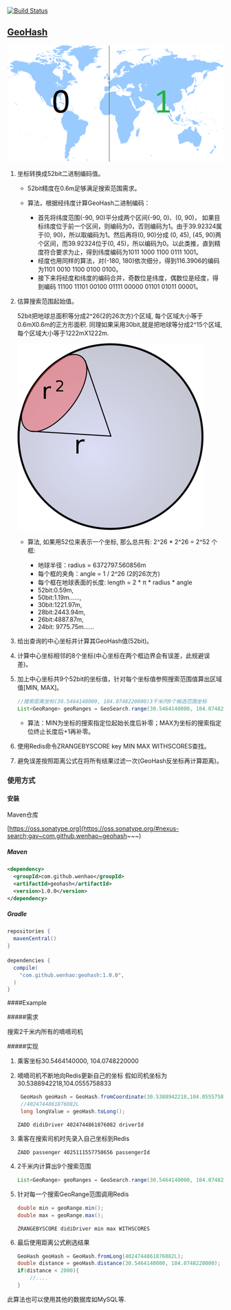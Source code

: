[![Build Status](https://travis-ci.org/wenhao/geohash.svg?branch=master)](https://travis-ci.org/wenhao/geohash)

## [GeoHash](https://github.com/wenhao/geohash)

![GeoHash](./img/geohash.png)

1. 坐标转换成52bit二进制编码值。

    * 52bit精度在0.6m足够满足搜索范围需求。
    * 算法，根据经纬度计算GeoHash二进制编码：
    
        * 首先将纬度范围(-90, 90)平分成两个区间(-90, 0)、(0, 90)， 如果目标纬度位于前一个区间，则编码为0，否则编码为1。由于39.92324属于(0, 90)，所以取编码为1。然后再将(0, 90)分成 (0, 45), (45, 90)两个区间，而39.92324位于(0, 45)，所以编码为0。以此类推，直到精度符合要求为止，得到纬度编码为1011 1000 1100 0111 1001。
        * 经度也用同样的算法，对(-180, 180)依次细分，得到116.3906的编码为1101 0010 1100 0100 0100。
        * 接下来将经度和纬度的编码合并，奇数位是纬度，偶数位是经度，得到编码 11100 11101 00100 01111 00000 01101 01011 00001。 

2. 估算搜索范围起始值。
    
    52bit把地球总面积等分成2^26(2的26次方)个区域, 每个区域大小等于0.6mX0.6m的正方形面积. 同理如果采用30bit,就是把地球等分成2^15个区域, 每个区域大小等于1222mX1222m.
    
    ![精度估算](./img/earth_angle.png)

    * 算法, 如果用52位来表示一个坐标, 那么总共有: 2^26 * 2^26 = 2^52 个框:
    
        * 地球半径：radius = 6372797.560856m
        * 每个框的夹角：angle = 1 / 2^26 (2的26次方)
        * 每个框在地球表面的长度: length = 2 * π * radius * angle
        * 52bit:0.59m, 
        * 50bit:1.19m......,
        * 30bit:1221.97m, 
        * 28bit:2443.94m, 
        * 26bit:4887.87m,
        * 24bit: 9775.75m......

3. 给出查询的中心坐标并计算其GeoHash值(52bit)。

4. 计算中心坐标相邻的8个坐标(中心坐标在两个框边界会有误差，此规避误差)。

5. 加上中心坐标共9个52bit的坐标值，针对每个坐标值参照搜索范围值算出区域值[MIN, MAX]。
    ```java
    //搜索距离坐标(30.5464140000, 104.0748220000)3千米内9个候选范围坐标
    List<GeoRange> geoRanges = GeoSearch.range(30.5464140000, 104.0748220000, 3000);
    ```
    * 算法：MIN为坐标的搜索指定位起始长度后补零；MAX为坐标的搜索指定位终止长度后+1再补零。
    
6. 使用Redis命令ZRANGEBYSCORE key MIN MAX WITHSCORES查找。

7. 避免误差按照距离公式在将所有结果过滤一次(GeoHash反坐标再计算距离)。
   
   
### 使用方式

#### 安装

Maven仓库

[https://oss.sonatype.org](https://oss.sonatype.org/#nexus-search;gav~com.github.wenhao~geohash~~~)

##### Maven

```xml
<dependency>
  <groupId>com.github.wenhao</groupId>
  <artifactId>geohash</artifactId>
  <version>1.0.0</version>
</dependency>
```

##### Gradle

```groovy
repositories {
  mavenCentral()
}

dependencies {
  compile(
    "com.github.wenhao:geohash:1.0.0",
  )
}
```

####Example

#####需求

   搜索2千米内所有的嘀嘀司机
    
#####实现

1. 乘客坐标30.5464140000, 104.0748220000

2. 嘀嘀司机不断地向Redis更新自己的坐标
   假如司机坐标为30.5388942218,104.0555758833
   
   ```java
    GeoHash geoHash = GeoHash.fromCoordinate(30.5388942218,104.0555758833)
    //4024744861876082L
    long longValue = geoHash.toLong();
   ```

   ```
   ZADD didiDriver 4024744861876082 driverId
   ```
3. 乘客在搜索司机时先录入自己坐标到Redis
   
   ```
   ZADD passenger 4025111557750656 passengerId
   ```

4. 2千米内计算出9个搜索范围

   ```java
   List<GeoRange> geoRanges = GeoSearch.range(30.5464140000, 104.0748220000, 2000);
   ```
5. 针对每一个搜索GeoRange范围调用Redis

   ```java
   double min = geoRange.min();
   double max = geoRange.max();
   ```
   
   ```  
   ZRANGEBYSCORE didiDriver min max WITHSCORES
   ```
6. 最后使用距离公式刷选结果
   
    ```java
    GeoHash geoHash = GeoHash.fromLong(4024744861876082L);
    double distance = geoHash.distance(30.5464140000, 104.0748220000);
    if(distance < 2000){
        //....
    }
    ```
    
此算法也可以使用其他的数据库如MySQL等.